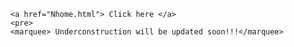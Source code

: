 
<html>
<head>
    <title>
        My Codes
    </title>
        <link rel="icon" href="Logo.jpg">
        </head>
  <body>
      <link rel = "stylesheet" type="text/css" href="ai.css"/>
    
    <a href="Nhome.html"> Click here </a>
    <pre>
    <marquee> Underconstruction will be updated soon!!!</marquee>
   </pre>
    </body>
  </html>
